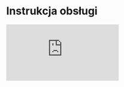 # Instrukcja obsługi

![Instrukcja](https://ebookpoint.pl/ksiazki/kot-w-domu-instrukcja-obslugi-barbara-sieradzan,e_14lm.htm)
